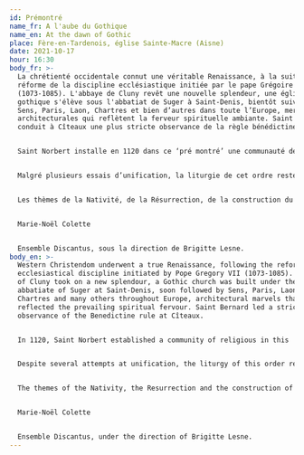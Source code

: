 ```yaml
---
id: Prémontré
name_fr: A l'aube du Gothique
name_en: At the dawn of Gothic
place: Fère-en-Tardenois, église Sainte-Macre (Aisne)
date: 2021-10-17
hour: 16:30
body_fr: >-
  La chrétienté occidentale connut une véritable Renaissance, à la suite de la
  réforme de la discipline ecclésiastique initiée par le pape Grégoire VII
  (1073-1085). L'abbaye de Cluny revêt une nouvelle splendeur, une église
  gothique s'élève sous l'abbatiat de Suger à Saint-Denis, bientôt suivie par
  Sens, Paris, Laon, Chartres et bien d’autres dans toute l’Europe, merveilles
  architecturales qui reflètent la ferveur spirituelle ambiante. Saint Bernard
  conduit à Cîteaux une plus stricte observance de la règle bénédictine.


  Saint Norbert installe en 1120 dans ce ‘pré montré’ une communauté de religieux qui ne se retirent pas du monde, mais, préfigurant en quelque sorte les ordres mendiants (franciscains et dominicains) du 13e siècle, se dévouent au soin (*cura*) des fidèles dans les paroisses. Les très nombreuses fondations prémontrées féminines recensées en France aux 12e et 13e siècles, attestent de l’active implication des femmes au développement de l’Ordre.


  Malgré plusieurs essais d’unification, la liturgie de cet ordre restera le plus souvent conforme aux habitudes régionales. Les chants que nous empruntons ici à des manuscrits prémontrés (du 13e au 16e siècle) ne diffèrent du répertoire universel que par des variantes témoignant de leurs attaches spatio-temporelles. Les antiennes composées pour la fête de saint Norbert, canonisé en 1582, ont été ajoutées aux antiphonaires alors en usage.


  Les thèmes de la Nativité, de la Résurrection, de la construction du Temple de Dieu, inspirent poètes et musiciens, tels le maître Abélard (1079-1142), Pierre le Vénérable (abbé de Cluny,1092-1156) ou Philippe le Chancelier (maître à l'université de Paris, chancelier de la cathédrale Notre-Dame, 1165-1236) et résonnent sous les hautes voûtes des nouveaux édifices. L’omniprésence, sur les sculptures ou dans la lumière des vitraux, de la figure de la Vierge Marie, atteste le rôle de médiatrice (*mater Dei, porta caeli*) qui lui fut conféré dans les compositions poétiques, à cette époque plus qu’en aucune autre. Enfin, l’élévation architecturale entraîne les envolées lyriques de la musique de ce temps ; avec les grands maîtres de l'art polyphonique parisiens, Leonin et Pérotin (maîtres de chapelle à la cathédrale Notre-Dame), une nouvelle forme de polyphonie prend son essor, qui se fera entendre, de manière de plus en plus élaborée, durant la deuxième moitié du 12e et tout le 13e siècle. La voix 'organale', soutenue par l'ancien chant, l'accompagne tout en l'attirant vers les hauteurs, alors que de nouvelles poésies sont magnifiées au son des conduits, motets ou rondeaux de l'Ecole Notre-Dame de Paris.


  Marie-Noël Colette


  Ensemble Discantus, sous la direction de Brigitte Lesne.
body_en: >-
  Western Christendom underwent a true Renaissance, following the reform of
  ecclesiastical discipline initiated by Pope Gregory VII (1073-1085). The abbey
  of Cluny took on a new splendour, a Gothic church was built under the
  abbatiate of Suger at Saint-Denis, soon followed by Sens, Paris, Laon,
  Chartres and many others throughout Europe, architectural marvels that
  reflected the prevailing spiritual fervour. Saint Bernard led a stricter
  observance of the Benedictine rule at Cîteaux.


  In 1120, Saint Norbert established a community of religious in this 'pre-monstratensian' area who did not withdraw from the world but, in a way prefiguring the mendicant orders (Franciscans and Dominicans) of the 13th century, devoted themselves to the care (*cura*) of the faithful in the parishes. The many female Premonstratensian foundations recorded in France in the 12th and 13th centuries attest to the active involvement of women in the development of the Order.


  Despite several attempts at unification, the liturgy of this order remained mostly in accordance with regional habits. The chants we have borrowed here from Premonstratensian manuscripts (from the 13th to the 16th century) differ from the universal repertoire only in the variants that bear witness to their spatial and temporal ties. The antiphons composed for the feast of Saint Norbert, canonised in 1582, were added to the antiphonaries in use at the time.


  The themes of the Nativity, the Resurrection and the construction of the Temple of God inspired poets and musicians, such as the master Abelard (1079-1142), Peter the Venerable (abbot of Cluny, 1092-1156) and Philip the Chancellor (master at the University of Paris, chancellor of Notre-Dame Cathedral, 1165-1236), and resounded under the high arches of the new buildings. The omnipresence of the figure of the Virgin Mary on the sculptures or in the light of the stained glass windows attests to the role of mediator (*mater Dei, porta caeli*) that was given to her in the poetic compositions of this period more than in any other. Finally, the architectural elevation led to the lyrical flights of music of this time; with the great Parisian masters of polyphonic art, Leonin and Pérotin (Chapel Masters at Notre-Dame Cathedral), a new form of polyphony took off, which was to be heard, in an increasingly elaborate manner, during the second half of the 12th century and throughout the 13th century. The 'organ' voice, supported by the ancient chant, accompanied it while drawing it upwards, while new poetry was magnified by the sound of the conduits, motets or rondeaux of the Ecole Notre-Dame de Paris.


  Marie-Noël Colette


  Ensemble Discantus, under the direction of Brigitte Lesne.
---
```

